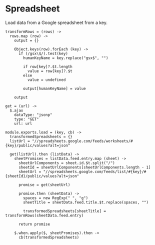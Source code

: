 Spreadsheet
===========

Load data from a Google spreadsheet from a key.

    transformRows = (rows) ->
      rows.map (row) ->
        output = {}
        
        Object.keys(row).forEach (key) ->
          if (/gsx\$/).test(key)
            humanKeyName = key.replace("gsx$", "")
          
            if row[key]?.$t.length
              value = row[key]?.$t 
            else 
              value = undefined
            
            output[humanKeyName] = value
            
        output

    get = (url) ->
      $.ajax
        dataType: "jsonp"
        type: "GET"
        url: url

    module.exports.load = (key, cb) ->
      transformedSpreadsheets = {}
      listUrl = "//spreadsheets.google.com/feeds/worksheets/#{key}/public/values?alt=json"
     
      get(listUrl).then (listData) ->
        sheetPromises = listData.feed.entry.map (sheet) ->
          sheetUrlComponents = sheet.id.$t.split("/")
          sheetId = sheetUrlComponents[sheetUrlComponents.length - 1]        
          sheetUrl = "//spreadsheets.google.com/feeds/list/#{key}/#{sheetId}/public/values?alt=json"

          promise = get(sheetUrl)
          
          promise.then (sheetData) ->
            spaces = new RegExp(" ", "g")
            sheetTitle = sheetData.feed.title.$t.replace(spaces, "")
            
            transformedSpreadsheets[sheetTitle] = transformRows(sheetData.feed.entry)
            
          return promise
        
        $.when.apply($, sheetPromises).then ->
          cb(transformedSpreadsheets)
